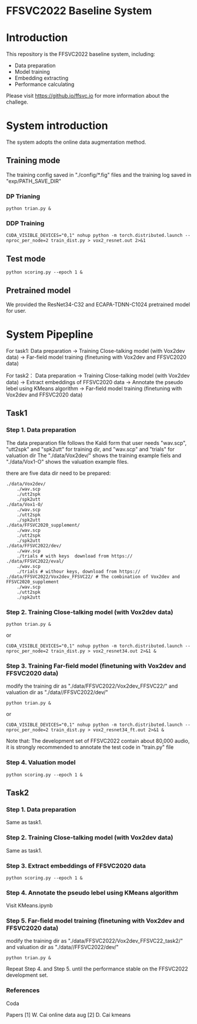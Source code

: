 # FFSVC2022 Baseline System

# Introduction

This repository is the FFSVC2022 baseline system, including:

* Data preparation
* Model training
* Embedding extracting
* Performance calculating

Please visit https://github.io/ffsvc.io for more information about the challege.

# System introduction

The system adopts the online data augmentation method.

## Training mode 
The training config saved in "./config/*.fig" files and the training log saved in "exp/PATH_SAVE_DIR"

### DP Trianing
```shell
python trian.py &
``` 

### DDP Training 
```shell
CUDA_VISIBLE_DEVICES="0,1" nohup python -m torch.distributed.launch --nproc_per_node=2 train_dist.py > vox2_resnet.out 2>&1
```

## Test mode
```shell
python scoring.py --epoch 1 &
```

## Pretrained model
We provided the ResNet34-C32 and ECAPA-TDNN-C1024 pretrained model for user.


# System Pipepline

For task1:
Data preparation -> Training Close-talking model  (with Vox2dev data) -> Far-field model training (finetuning with Vox2dev and FFSVC2020 data)

For task2：
Data preparation -> Training Close-talking model  (with Vox2dev data) -> Extract embeddings of FFSVC2020 data -> Annotate the pseudo lebel using KMeans algorithm -> Far-field model training (finetuning with Vox2dev and FFSVC2020 data)

## Task1

### Step 1. Data preparation
The data preparation file follows the Kaldi form that user needs "wav.scp", "utt2spk" and "spk2utt" for training dir, and "wav.scp" and "trials" for valuation dir
The "./data/Vox2dev/" shows the training example fiels and "./data/Vox1-O" shows the valuation example files.

there are five data dir need to be prepared:

```shell
./data/Vox2dev/
    ./wav.scp
    ./utt2spk
    ./spk2utt
./data/Vox1-O/
    ./wav.scp
    ./utt2spk
    ./spk2utt
./data/FFSVC2020_supplement/
    ./wav.scp
    ./utt2spk
    ./spk2utt
./data/FFSVC2022/dev/
    ./wav.scp
    ./trials # with keys  download from https://
./data/FFSVC2022/eval/ 
    ./wav.scp
    ./trials # withour keys, download from https://
./data/FFSVC2022/Vox2dev_FFSVC22/ # The combination of Vox2dev and FFSVC2020_supplement
    ./wav.scp
    ./utt2spk
    ./spk2utt
```


### Step 2. Training Close-talking model  (with Vox2dev data)

```shell
python trian.py &
``` 
or 

```shell
CUDA_VISIBLE_DEVICES="0,1" nohup python -m torch.distributed.launch --nproc_per_node=2 train_dist.py > vox2_resnet34.out 2>&1 &
``` 

### Step 3. Training Far-field model  (finetuning with Vox2dev and FFSVC2020 data)

modify the training dir as "./data/FFSVC2022/Vox2dev_FFSVC22/" and valuation dir as "./data//FFSVC2022/dev/"

```shell
python trian.py &
``` 
or 

```shell
CUDA_VISIBLE_DEVICES="0,1" nohup python -m torch.distributed.launch --nproc_per_node=2 train_dist.py > vox2_resnet34_ft.out 2>&1 &
```
Note that: 
The development set of FFSVC2022 contain about 80,000 audio, it is strongly recommended to annotate the test code in "train.py" file 

### Step 4. Valuation model

```shell
python scoring.py --epoch 1 &
```

## Task2

### Step 1. Data preparation

Same as task1.

### Step 2. Training Close-talking model  (with Vox2dev data)

Same as task1.

### Step 3. Extract embeddings of FFSVC2020 data

```shell
python scoring.py --epoch 1 &
```

### Step 4. Annotate the pseudo lebel using KMeans algorithm
Visit KMeans.ipynb

### Step 5. Far-field model training (finetuning with Vox2dev and FFSVC2020 data)
modify the training dir as "./data/FFSVC2022/Vox2dev_FFSVC22_task2/" and valuation dir as "./data//FFSVC2022/dev/"
```shell
python trian.py &
``` 

Repeat Step 4. and Step 5. until the performance stable on the FFSVC2022 development set. 


### References
Coda 

Papers
[1] W. Cai online data aug
[2] D. Cai kmeans


